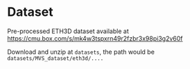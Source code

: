 # Dataset

Pre-processed ETH3D dataset available at https://cmu.box.com/s/mk4w3tspxrn49r2fzbr3x98pi3g2v60f

Download and unzip at `datasets`, the path would be `datasets/MVS_dataset/eth3d/....`
